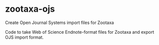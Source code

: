 zootaxa-ojs
===========

Create Open Journal Systems import files for Zootaxa

Code to take Web of Science Endnote-format files for Zootaxa and export OJS import format.